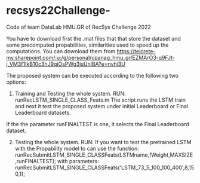 # recsys22Challenge-
Code of team DataLab HMU.GR of RecSys Challenge 2022


You have to download first the .mat files that that store the dataset 
and some precomputed propabilities, similarities used to speed up the computations.
You can download them from https://teicrete-my.sharepoint.com/:u:/g/personal/cpanag_hmu_gr/EZMArO3-q9FJt-j_VM3f1IkB10c3hJ9qiOsPWg3jsUnlBA?e=nvhi3U

The proposed system can be executed according to the following two options: 

1. Training and Testing the whole system.
RUN: runRecLSTM_SINGLE_CLASS_Feats.m
The script runs the LSTM train and next it test the proposed system under initial Leaderboard
or Final Leaderboard datasets.

If the the parameter runFINALTEST is one, it selects the Final Leaderboard dataset.  

2. Testing the whole system.
RUN: If you want to test the pretrained LSTM with the Propability model to can use
the function:
runRecSubmitLSTM_SINGLE_CLASSFeats(LSTMname,fWeight,MAXSIZE,runFINALTEST);
with parameters: 
runRecSubmitLSTM_SINGLE_CLASSFeats('LSTM_73_5_100_100_400',8,150,1);
